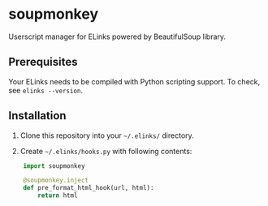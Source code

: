 # soupmonkey

Userscript manager for ELinks powered by BeautifulSoup library.

## Prerequisites

Your ELinks needs to be compiled with Python scripting support. To check, see `elinks --version`.

## Installation

1. Clone this repository into your `~/.elinks/` directory.

2. Create `~/.elinks/hooks.py` with following contents:

```python
    import soupmonkey

    @soupmonkey.inject
    def pre_format_html_hook(url, html):
        return html
```
